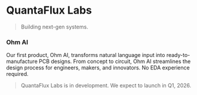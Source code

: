 # QuantaFlux Labs
> Building next-gen systems.

### Ohm AI

Our first product, Ohm AI, transforms natural language input into ready-to-manufacture PCB designs. From concept to circuit, Ohm AI streamlines the design process for engineers, makers, and innovators. No EDA experience required.

> QuantaFlux Labs is in development. We expect to launch in Q1, 2026.
